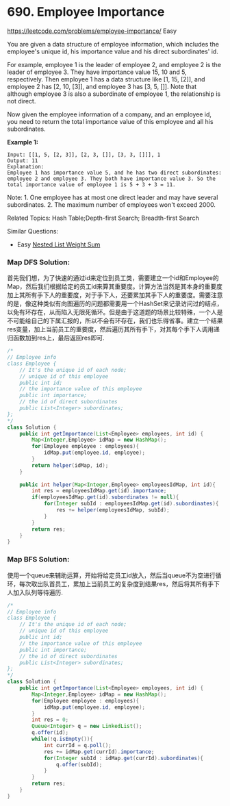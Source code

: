# 690. Employee Importance
<https://leetcode.com/problems/employee-importance/>
Easy


You are given a data structure of employee information, which includes the employee's unique id, his importance value and his direct subordinates' id.

For example, employee 1 is the leader of employee 2, and employee 2 is the leader of employee 3. They have importance value 15, 10 and 5, respectively. Then employee 1 has a data structure like [1, 15, [2]], and employee 2 has [2, 10, [3]], and employee 3 has [3, 5, []]. Note that although employee 3 is also a subordinate of employee 1, the relationship is not direct.

Now given the employee information of a company, and an employee id, you need to return the total importance value of this employee and all his subordinates.

**Example 1:**

    Input: [[1, 5, [2, 3]], [2, 3, []], [3, 3, []]], 1
    Output: 11
    Explanation:
    Employee 1 has importance value 5, and he has two direct subordinates: employee 2 and employee 3. They both have importance value 3. So the total importance value of employee 1 is 5 + 3 + 3 = 11.

Note: 
    1. One employee has at most one direct leader and may have several subordinates.
    2. The maximum number of employees won't exceed 2000.


Related Topics: Hash Table;Depth-first Search; Breadth-first Search

Similar Questions: 
* Easy [Nested List Weight Sum](https://leetcode.com/problems/nested-list-weight-sum/)


### Map DFS Solution: 
首先我们想，为了快速的通过id来定位到员工类，需要建立一个id和Employee的Map，然后我们根据给定的员工id来算其重要度。计算方法当然是其本身的重要度加上其所有手下人的重要度，对于手下人，还要累加其手下人的重要度。需要注意的是，像这种类似有向图遍历的问题都需要用一个HashSet来记录访问过的结点，以免有环存在，从而陷入无限死循环。但是由于这道题的场景比较特殊，一个人是不可能给自己的下属汇报的，所以不会有环存在，我们也乐得省事。建立一个结果res变量，加上当前员工的重要度，然后遍历其所有手下，对其每个手下人调用递归函数加到res上，最后返回res即可.

```java
/*
// Employee info
class Employee {
    // It's the unique id of each node;
    // unique id of this employee
    public int id;
    // the importance value of this employee
    public int importance;
    // the id of direct subordinates
    public List<Integer> subordinates;
};
*/
class Solution {
    public int getImportance(List<Employee> employees, int id) {
        Map<Integer,Employee> idMap = new HashMap();
        for(Employee employee : employees){
            idMap.put(employee.id, employee);
        }
        return helper(idMap, id);
    }
    
    public int helper(Map<Integer,Employee> employeesIdMap, int id){
        int res = employeesIdMap.get(id).importance;
        if(employeesIdMap.get(id).subordinates != null){
            for(Integer subId : employeesIdMap.get(id).subordinates){
                res += helper(employeesIdMap, subId);
            }
        }
        return res;
    }
}
```

### Map BFS Solution:
使用一个queue来辅助运算，开始将给定员工id放入，然后当queue不为空进行循环，每次取出队首员工，累加上当前员工的复杂度到结果res，然后将其所有手下人加入队列等待遍历.
```java
/*
// Employee info
class Employee {
    // It's the unique id of each node;
    // unique id of this employee
    public int id;
    // the importance value of this employee
    public int importance;
    // the id of direct subordinates
    public List<Integer> subordinates;
};
*/
class Solution {
    public int getImportance(List<Employee> employees, int id) {
        Map<Integer,Employee> idMap = new HashMap();
        for(Employee employee : employees){
            idMap.put(employee.id, employee);
        }
        int res = 0;
        Queue<Integer> q = new LinkedList();
        q.offer(id);
        while(!q.isEmpty()){
            int currId = q.poll();
            res += idMap.get(currId).importance;
            for(Integer subId : idMap.get(currId).subordinates){
                q.offer(subId);
            }
        }
        return res;
    }
}
```
